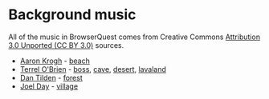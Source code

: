 # Background music

All of the music in BrowserQuest comes from Creative Commons
[Attribution 3.0 Unported (CC BY 3.0)](https://creativecommons.org/licenses/by/3.0/) sources.

-   [Aaron Krogh](https://soundcloud.com/aaron-anderson-11) - [beach](https://soundcloud.com/aaron-anderson-11/310-world-map-loop)
-   [Terrel O'Brien](https://soundcloud.com/gyrowolf) - [boss](https://soundcloud.com/gyrowolf/gyro-scene001-ogg), [cave](https://soundcloud.com/gyrowolf/gyro-dungeon004-ogg), [desert](https://soundcloud.com/gyrowolf/gyro-dungeon003-ogg), [lavaland](https://soundcloud.com/gyrowolf/gyro-scene002-ogg)
-   [Dan Tilden](https://www.dantilden.com) - [forest](https://soundcloud.com/freakified/what-dangers-await-campus-map)
-   [Joel Day](httsp://blog.dayjo.org) - [village](https://blog.dayjo.org/?p=335)
